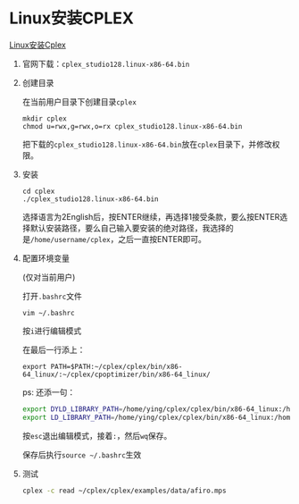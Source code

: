 # Linux安装CPLEX

[Linux安装Cplex](https://www.cnblogs.com/qujingtongxiao/p/9813285.html)

1. 官网下载：`cplex_studio128.linux-x86-64.bin`

2. 创建目录

   在当前用户目录下创建目录`cplex`

   ```shell
   mkdir cplex
   chmod u=rwx,g=rwx,o=rx cplex_studio128.linux-x86-64.bin
   ```

   把下载的`cplex_studio128.linux-x86-64.bin`放在`cplex`目录下，并修改权限。

3. 安装

   ```shell
   cd cplex
   ./cplex_studio128.linux-x86-64.bin 
   ```

   选择语言为2English后，按ENTER继续，再选择1接受条款，要么按ENTER选择默认安装路径，要么自己输入要安装的绝对路径，我选择的是`/home/username/cplex`，之后一直按ENTER即可。

4. 配置环境变量

   (仅对当前用户)

   打开`.bashrc`文件

   ```vim ~/.bashrc```

   按`i`进行编辑模式

   在最后一行添上：

   ```export PATH=$PATH:~/cplex/cplex/bin/x86-64_linux/:~/cplex/cpoptimizer/bin/x86-64_linux/```

   ps: 还添一句：

   ```bash
   export DYLD_LIBRARY_PATH=/home/ying/cplex/cplex/bin/x86-64_linux:/home/ying/cplex/cpoptimizer/bin/x86-64_linux:
   export LD_LIBRARY_PATH=/home/ying/cplex/cplex/bin/x86-64_linux:/home/ying/cplex/cpoptimizer/bin/x86-64_linux:
   ```

   按`esc`退出编辑模式，接着`:`，然后`wq`保存。

   保存后执行`source ~/.bashrc`生效

5. 测试

   ```bash
   cplex -c read ~/cplex/cplex/examples/data/afiro.mps
   ```

